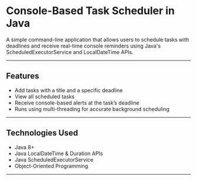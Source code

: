 # Console-Based Task Scheduler in Java

A simple command-line application that allows users to schedule tasks with deadlines and receive real-time console reminders using Java's ScheduledExecutorService and LocalDateTime APIs.

---

## Features

- Add tasks with a title and a specific deadline
- View all scheduled tasks
- Receive console-based alerts at the task’s deadline
- Runs using multi-threading for accurate background scheduling

---

## Technologies Used

- Java 8+
- Java LocalDateTime & Duration APIs
- Java ScheduledExecutorService
- Object-Oriented Programming

---




